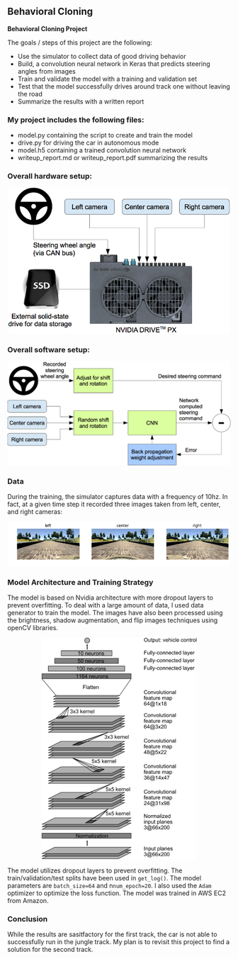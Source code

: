 ## **Behavioral Cloning** 

**Behavioral Cloning Project**

The goals / steps of this project are the following:
* Use the simulator to collect data of good driving behavior
* Build, a convolution neural network in Keras that predicts steering angles from images
* Train and validate the model with a training and validation set
* Test that the model successfully drives around track one without leaving the road
* Summarize the results with a written report

### My project includes the following files:
* model.py containing the script to create and train the model
* drive.py for driving the car in autonomous mode
* model.h5 containing a trained convolution neural network 
* writeup_report.md or writeup_report.pdf summarizing the results

### Overall hardware setup:

<p align="center">
<img width="500" src= "https://github.com/AliBaheri/P3-Writeup/blob/master/images/overal_hw.png">

### Overall software setup:

<p align="center">
<img width="600" src= "https://github.com/AliBaheri/P3-Writeup/blob/master/images/overal_sw.png">

### Data

During the training, the simulator captures data with a frequency of 10hz. In fact, at a given time step it recorded three images taken from left, center, and right cameras:

<p align="center">
<img width="800" src= "https://github.com/AliBaheri/P3-Writeup/blob/master/images/cameras.png">


### Model Architecture and Training Strategy

The model is based on Nvidia architecture with more dropout layers to prevent overfitting. To deal with a large amount of data, I used data generator to train the model. The images have also been processed using the brightness, shadow augmentation, and flip images techniques using openCV libraries.


<p align="center">
<img width="350" src= "https://github.com/AliBaheri/P3-Writeup/blob/master/images/model.png">

The model utilizes dropout layers to prevent overfitting. The train/validation/test splits have been used in `get_log()`. The model parameters are `batch_size=64` and n`num_epoch=20`. I also used the `Adam` optimizer to optimize the loss function. The model was trained in AWS EC2 from Amazon.

### Conclusion
While the results are sasitfactory for the first track, the car is not able to successfully run in the jungle track. My plan is to revisit this project to find a solution for the second track.


